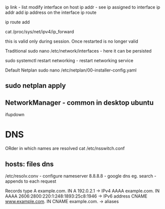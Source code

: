 ip link - list modify interface on host
ip addr - see ip assigned to interface
ip addr add ip address on the interface
ip route

ip route add

cat /proc/sys/net/ipv4/ip_forward

this is valid only during session. Once restarted is no longer valid 

Traditional
sudo nano /etc/network/interfaces - here it can be persisted

sudo systemctl restart networking - restart networking service

Default Netplan
sudo nano /etc/netplan/00-installer-config.yaml

sudo netplan apply
---------
NetworkManager - common in desktop ubuntu
-------

ifupdown 

# DNS
ORder in which names are resolved 
cat /etc/nsswitch.conf

hosts:          files dns
-----------------------------

/etc/resolv.conv - configure nameserver 8.8.8.8 - google dns eg.
                             search - appends to each request 

Records type
A example.com.  IN  A  192.0.2.1    -> IPv4
AAAA  example.com.  IN  AAAA  2606:2800:220:1:248:1893:25c8:1946  -> IPv6 address
CNAME www.example.com.  IN  CNAME  example.com.      -> aliases